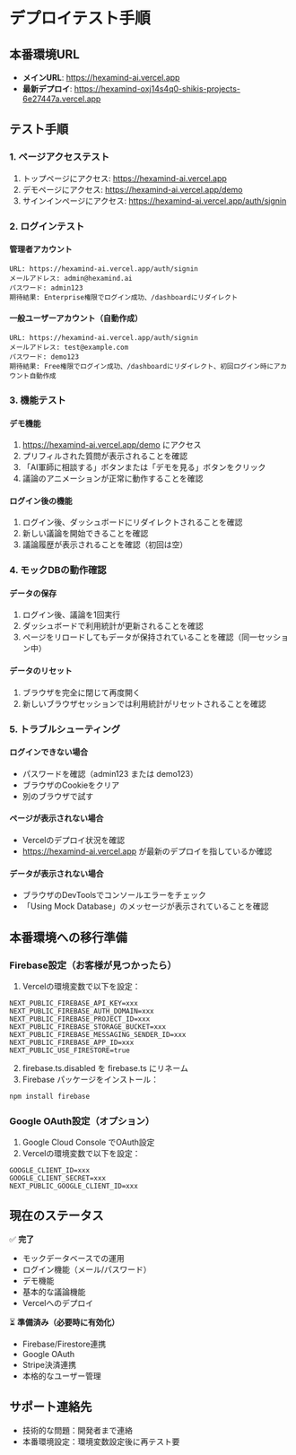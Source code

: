 # デプロイテスト手順

## 本番環境URL
- **メインURL**: https://hexamind-ai.vercel.app
- **最新デプロイ**: https://hexamind-oxj14s4q0-shikis-projects-6e27447a.vercel.app

## テスト手順

### 1. ページアクセステスト
1. トップページにアクセス: https://hexamind-ai.vercel.app
2. デモページにアクセス: https://hexamind-ai.vercel.app/demo
3. サインインページにアクセス: https://hexamind-ai.vercel.app/auth/signin

### 2. ログインテスト

#### 管理者アカウント
```
URL: https://hexamind-ai.vercel.app/auth/signin
メールアドレス: admin@hexamind.ai
パスワード: admin123
期待結果: Enterprise権限でログイン成功、/dashboardにリダイレクト
```

#### 一般ユーザーアカウント（自動作成）
```
URL: https://hexamind-ai.vercel.app/auth/signin
メールアドレス: test@example.com
パスワード: demo123
期待結果: Free権限でログイン成功、/dashboardにリダイレクト、初回ログイン時にアカウント自動作成
```

### 3. 機能テスト

#### デモ機能
1. https://hexamind-ai.vercel.app/demo にアクセス
2. プリフィルされた質問が表示されることを確認
3. 「AI軍師に相談する」ボタンまたは「デモを見る」ボタンをクリック
4. 議論のアニメーションが正常に動作することを確認

#### ログイン後の機能
1. ログイン後、ダッシュボードにリダイレクトされることを確認
2. 新しい議論を開始できることを確認
3. 議論履歴が表示されることを確認（初回は空）

### 4. モックDBの動作確認

#### データの保存
1. ログイン後、議論を1回実行
2. ダッシュボードで利用統計が更新されることを確認
3. ページをリロードしてもデータが保持されていることを確認（同一セッション中）

#### データのリセット
1. ブラウザを完全に閉じて再度開く
2. 新しいブラウザセッションでは利用統計がリセットされることを確認

### 5. トラブルシューティング

#### ログインできない場合
- パスワードを確認（admin123 または demo123）
- ブラウザのCookieをクリア
- 別のブラウザで試す

#### ページが表示されない場合
- Vercelのデプロイ状況を確認
- https://hexamind-ai.vercel.app が最新のデプロイを指しているか確認

#### データが表示されない場合
- ブラウザのDevToolsでコンソールエラーをチェック
- 「Using Mock Database」のメッセージが表示されていることを確認

## 本番環境への移行準備

### Firebase設定（お客様が見つかったら）
1. Vercelの環境変数で以下を設定：
```
NEXT_PUBLIC_FIREBASE_API_KEY=xxx
NEXT_PUBLIC_FIREBASE_AUTH_DOMAIN=xxx
NEXT_PUBLIC_FIREBASE_PROJECT_ID=xxx
NEXT_PUBLIC_FIREBASE_STORAGE_BUCKET=xxx
NEXT_PUBLIC_FIREBASE_MESSAGING_SENDER_ID=xxx
NEXT_PUBLIC_FIREBASE_APP_ID=xxx
NEXT_PUBLIC_USE_FIRESTORE=true
```

2. firebase.ts.disabled を firebase.ts にリネーム
3. Firebase パッケージをインストール：
```bash
npm install firebase
```

### Google OAuth設定（オプション）
1. Google Cloud Console でOAuth設定
2. Vercelの環境変数で以下を設定：
```
GOOGLE_CLIENT_ID=xxx
GOOGLE_CLIENT_SECRET=xxx
NEXT_PUBLIC_GOOGLE_CLIENT_ID=xxx
```

## 現在のステータス

✅ **完了**
- モックデータベースでの運用
- ログイン機能（メール/パスワード）
- デモ機能
- 基本的な議論機能
- Vercelへのデプロイ

⏳ **準備済み（必要時に有効化）**
- Firebase/Firestore連携
- Google OAuth
- Stripe決済連携
- 本格的なユーザー管理

## サポート連絡先
- 技術的な問題：開発者まで連絡
- 本番環境設定：環境変数設定後に再テスト要